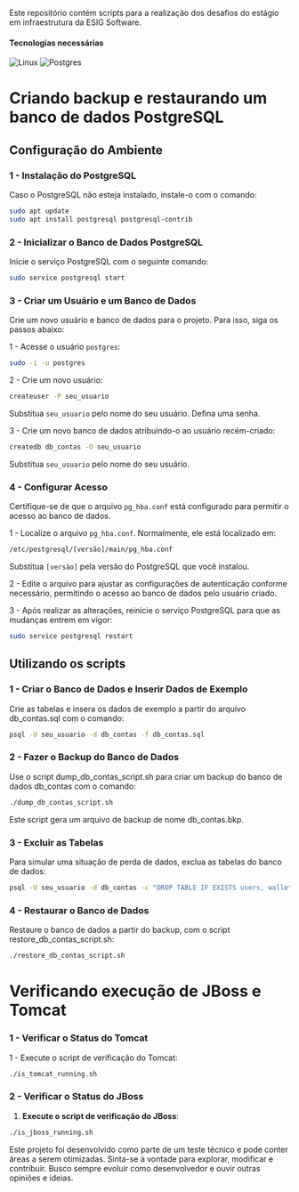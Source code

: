 Este repositório contém scripts para a realização dos desafios do estágio em infraestrutura da ESIG Software.

#### Tecnologias necessárias
![Linux](https://img.shields.io/badge/linux-ffff00?style=for-the-badge&logo=linux&logoColor=black)
![Postgres](https://img.shields.io/badge/PostgreSQL-316192?style=for-the-badge&logo=postgresql&logoColor=white)

# Criando backup e restaurando um banco de dados PostgreSQL

## Configuração do Ambiente

### 1 - Instalação do PostgreSQL

Caso o PostgreSQL não esteja instalado, instale-o com o comando:

```bash
sudo apt update
sudo apt install postgresql postgresql-contrib
```

### 2 - Inicializar o Banco de Dados PostgreSQL

Inicie o serviço PostgreSQL com o seguinte comando:

```bash
sudo service postgresql start
```

### 3 - Criar um Usuário e um Banco de Dados

Crie um novo usuário e banco de dados para o projeto. Para isso, siga os passos abaixo:

1 - Acesse o usuário `postgres`:

```bash
sudo -i -u postgres
```

2 - Crie um novo usuário:

```bash
createuser -P seu_usuario
```
Substitua `seu_usuario` pelo nome do seu usuário.
Defina uma senha.

3 - Crie um novo banco de dados atribuindo-o ao usuário recém-criado:

```bash
createdb db_contas -O seu_usuario
```

Substitua `seu_usuario` pelo nome do seu usuário.

### 4 - Configurar Acesso

Certifique-se de que o arquivo `pg_hba.conf` está configurado para permitir o acesso ao banco de dados.

1 - Localize o arquivo `pg_hba.conf`. Normalmente, ele está localizado em:

```bash
/etc/postgresql/[versão]/main/pg_hba.conf
```

Substitua `[versão]` pela versão do PostgreSQL que você instalou.

2 - Edite o arquivo para ajustar as configurações de autenticação conforme necessário, permitindo o acesso ao banco de dados pelo usuário criado.

3 - Após realizar as alterações, reinicie o serviço PostgreSQL para que as mudanças entrem em vigor:

```bash
sudo service postgresql restart
```

## Utilizando os scripts

### 1 - Criar o Banco de Dados e Inserir Dados de Exemplo

Crie as tabelas e insera os dados de exemplo a partir do arquivo db_contas.sql com o comando:

```bash
psql -U seu_usuario -d db_contas -f db_contas.sql
```

### 2 - Fazer o Backup do Banco de Dados

Use o script dump_db_contas_script.sh para criar um backup do banco de dados db_contas com o comando:

```bash
./dump_db_contas_script.sh
```

Este script gera um arquivo de backup de nome db_contas.bkp.

### 3 - Excluir as Tabelas

Para simular uma situação de perda de dados, exclua as tabelas do banco de dados:

```bash
psql -U seu_usuario -d db_contas -c "DROP TABLE IF EXISTS users, wallets CASCADE;"
```

### 4 - Restaurar o Banco de Dados

Restaure o banco de dados a partir do backup, com o script restore_db_contas_script.sh:

```bash
./restore_db_contas_script.sh
```

# Verificando execução de JBoss e Tomcat

### 1 - Verificar o Status do Tomcat

1 - Execute o script de verificação do Tomcat:

```bash
./is_tomcat_running.sh
```

### 2 - Verificar o Status do JBoss

1. **Execute o script de verificação do JBoss**:

```bash
./is_jboss_running.sh
```

Este projeto foi desenvolvido como parte de um teste técnico e pode conter áreas a serem otimizadas. Sinta-se à vontade para explorar, modificar e contribuir. Busco sempre evoluir como desenvolvedor e ouvir outras opiniões e ideias.